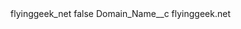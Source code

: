 <?xml version="1.0" encoding="UTF-8"?>
<CustomMetadata xmlns="http://soap.sforce.com/2006/04/metadata" xmlns:xsi="http://www.w3.org/2001/XMLSchema-instance" xmlns:xsd="http://www.w3.org/2001/XMLSchema">
    <label>flyinggeek_net</label>
    <protected>false</protected>
    <values>
        <field>Domain_Name__c</field>
        <value xsi:type="xsd:string">flyinggeek.net</value>
    </values>
</CustomMetadata>
